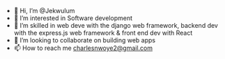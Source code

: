 - 👋 Hi, I’m @Jekwulum
- 👀 I’m interested in Software development
- 🌱 I’m skilled in
    web deve with the django web framework,
    backend dev with the express.js web framework & front end dev with React
- 💞️ I’m looking to collaborate on building web apps
- 📫 How to reach me charlesnwoye2@gmail.com

<!---
Jekwulum/Jekwulum is a ✨ special ✨ repository because its `README.md` (this file) appears on your GitHub profile.
You can click the Preview link to take a look at your changes.
--->
